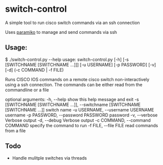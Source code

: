 switch-control
===
A simple tool to run cisco switch commands via an ssh connection

Uses [paramiko](http://www.paramiko.org/) to manage and send commands via ssh

## Usage:

$ ./switch-control.py --help
usage: switch-control.py [-h] [-s [SWITCHNAME [SWITCHNAME ...]]] [-u USERNAME]
                         [-p PASSWORD] [-v] [-d] (-c COMMAND | -f FILE)

Runs CISCO IOS commands on a remote cisco switch non-interactively using a ssh
connection. The commands can be either read from the commandline or a file

optional arguments:
  -h, --help            show this help message and exit
  -s [SWITCHNAME [SWITCHNAME ...]], --switchname [SWITCHNAME [SWITCHNAME ...]]
                        switch name
  -u USERNAME, --username USERNAME
                        username
  -p PASSWORD, --password PASSWORD
                        password
  -v, --verbose         Verbose output
  -d, --debug           Verbose output
  -c COMMAND, --command COMMAND
                        specify the command to run
  -f FILE, --file FILE  read commands from a file

## Todo

- Handle mulitple switches via threads
